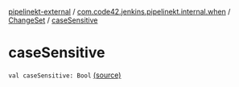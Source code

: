 [pipelinekt-external](../../index.md) / [com.code42.jenkins.pipelinekt.internal.when](../index.md) / [ChangeSet](index.md) / [caseSensitive](./case-sensitive.md)

# caseSensitive

`val caseSensitive: Bool` [(source)](https://github.com/code42/pipelinekt/tree/master/internal/src/main/kotlin/com/code42/jenkins/pipelinekt/internal/when/ChangeSet.kt#L7)